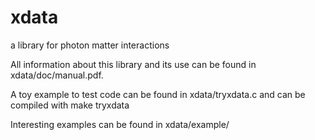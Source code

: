 # xdata

a library for photon matter interactions

All information about this library and its use can be found in xdata/doc/manual.pdf.

A toy example to test code can be found in xdata/tryxdata.c and can be compiled with make tryxdata

Interesting examples can be found in xdata/example/
